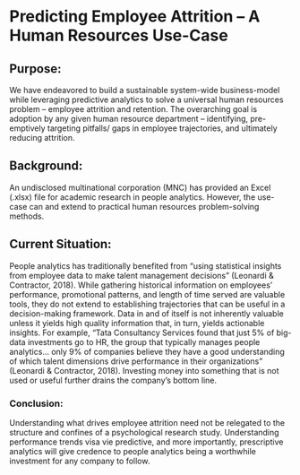 # Predicting Employee Attrition – A Human Resources Use-Case

## Purpose:
We have endeavored to build a sustainable system-wide business-model while leveraging predictive analytics to solve a universal human resources problem – employee attrition and retention. The overarching goal is adoption by any given human resource department – identifying, pre-emptively targeting pitfalls/ gaps in employee trajectories, and ultimately reducing attrition.

## Background:
An undisclosed multinational corporation (MNC) has provided an Excel (.xlsx) file for academic research in people analytics. However, the use-case can and extend to practical human resources problem-solving methods.

## Current Situation:
People analytics has traditionally benefited from “using statistical insights from employee data to make talent management decisions” (Leonardi & Contractor, 2018). While gathering historical information on employees’ performance, promotional patterns, and length of time served are valuable tools, they do not extend to establishing trajectories that can be useful in a decision-making framework. Data in and of itself is not inherently valuable unless it yields high quality information that, in turn, yields actionable insights. For example, “Tata Consultancy Services found that just 5% of big-data investments go to HR, the group that typically manages people analytics… only 9% of companies believe they have a good understanding of which talent dimensions drive performance in their organizations” (Leonardi & Contractor, 2018). Investing money into something that is not used or useful further drains the company’s bottom line.

### Conclusion:
Understanding what drives employee attrition need not be relegated to the structure and confines of a psychological research study. Understanding performance trends visa vie predictive, and more importantly, prescriptive analytics will give credence to people analytics being a worthwhile investment for any company to follow.
